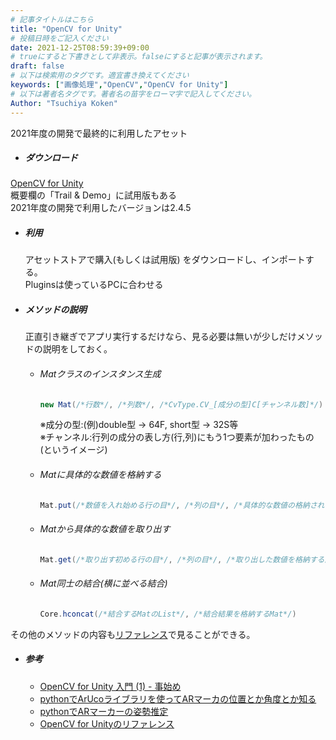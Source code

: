 ```yaml
---
# 記事タイトルはこちら
title: "OpenCV for Unity"
# 投稿日時をご記入ください
date: 2021-12-25T08:59:39+09:00
# trueにすると下書きとして非表示。falseにすると記事が表示されます。
draft: false
# 以下は検索用のタグです。適宜書き換えてください
keywords: ["画像処理","OpenCV","OpenCV for Unity"]
# 以下は著者名タグです。著者名の苗字をローマ字で記入してください。
Author: "Tsuchiya Koken"
---
```


2021年度の開発で最終的に利用したアセット
- ##### ダウンロード
[OpenCV for Unity](https://assetstore.unity.com/packages/tools/integration/opencv-for-unity-21088?locale=ja-JP)<br>
概要欄の「Trail & Demo」に試用版もある  
2021年度の開発で利用したバージョンは2.4.5
- ##### 利用
    アセットストアで購入(もしくは試用版) をダウンロードし、インポートする。<br>
    Pluginsは使っているPCに合わせる
- ##### メソッドの説明
    正直引き継ぎでアプリ実行するだけなら、見る必要は無いが少しだけメソッドの説明をしておく。
    - ###### Matクラスのインスタンス生成
        ```C#
        new Mat(/*行数*/, /*列数*/, /*CvType.CV_[成分の型]C[チャンネル数]*/)
        ```
        ※成分の型:(例)double型 → 64F, short型 → 32S等  
        ※チャンネル:行列の成分の表し方(行,列)にもう1つ要素が加わったもの(というイメージ)
    - ###### Matに具体的な数値を格納する
        ```C#
        Mat.put(/*数値を入れ始める行の目*/, /*列の目*/, /*具体的な数値の格納された配列*/)
        ```
    - ###### Matから具体的な数値を取り出す
        ```C#
        Mat.get(/*取り出す初める行の目*/, /*列の目*/, /*取り出した数値を格納する配列*/)
        ```
    - ###### Mat同士の結合(横に並べる結合)
        ```C#
        Core.hconcat(/*結合するMatのList*/, /*結合結果を格納するMat*/)
        ```
    
その他のメソッドの内容も[リファレンス](https://enoxsoftware.github.io/OpenCVForUnity/3.0.0/doc/html/namespace_open_c_v_for_unity.html)で見ることができる。

- ##### 参考
    - [OpenCV for Unity 入門 (1) - 事始め](https://note.com/npaka/n/n0148bca896aa)
    - [pythonでArUcoライブラリを使ってARマーカの位置とか角度とか知る](https://sgrsn1711.hatenablog.com/entry/2018/02/15/224615)
    - [pythonでARマーカーの姿勢推定](https://qiita.com/ReoNagai/items/a8fdee89b1686ec31d10)
    - [OpenCV for Unityのリファレンス](https://enoxsoftware.github.io/OpenCVForUnity/3.0.0/doc/html/namespace_open_c_v_for_unity.html)